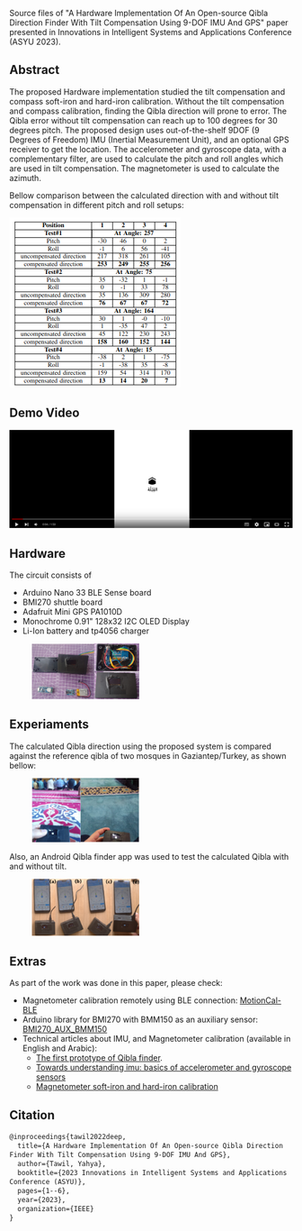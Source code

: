

Source files of "A Hardware Implementation Of An Open-source Qibla Direction Finder With Tilt Compensation Using 9-DOF IMU And GPS" paper presented in Innovations in Intelligent Systems and Applications Conference (ASYU 2023). 

## Abstract 
The proposed Hardware implementation studied the tilt compensation and compass soft-iron and hard-iron calibration. Without the tilt compensation and compass calibration, finding the Qibla direction will prone to error. The Qibla error without tilt compensation can reach up to 100 degrees for 30 degrees pitch. The proposed design uses out-of-the-shelf 9DOF (9 Degrees of Freedom) IMU (Inertial Measurement Unit), and an optional GPS receiver to get the location. The accelerometer and gyroscope data, with a complementary filter,  are used to calculate the pitch and roll angles which are used in tilt compensation. The magnetometer is used to calculate the azimuth.   

Bellow comparison between the calculated direction with and without tilt compensation in different pitch and roll setups:

![comparison between the calculated direction with and without tilt compensation in different pitch and roll setups](/imgs/compare-table.png)

## Demo Video

[![Demo Video](/imgs/video_demo.png)](https://www.youtube.com/watch?v=1PDo_kSdmOk)   


## Hardware 
The circuit consists of
- Arduino Nano 33 BLE Sense board
- BMI270 shuttle board
- Adafruit Mini GPS PA1010D
- Monochrome 0.91" 128x32 I2C OLED Display
- Li-Ion battery and tp4056 charger

<figure>
<img src="/imgs/hw.png" width=45% alt="The proposed Qibla finder"/>
</figure>


## Experiaments
The calculated Qibla direction using the proposed system is compared against the reference qibla of two mosques in Gaziantep/Turkey, as shown bellow: 

<figure>
<img src="/imgs/validation.png" width=45% alt="Comparing with mosques qibla"/>
</figure>

Also, an Android Qibla finder app was used to test the calculated Qibla with and without tilt. 

<figure>
<img src="/imgs/validation2.png" width=45% alt="Comparing with Android app"/>
</figure>
  

## Extras
As part of the work was done in this paper, please check:
- Magnetometer calibration remotely using BLE connection: [MotionCal-BLE](https://github.com/yahyatawil/MotionCal-BLE)
- Arduino library for BMI270 with BMM150 as an auxiliary sensor: [BMI270_AUX_BMM150](https://github.com/yahyatawil/BMI270_AUX_BMM150)
- Technical articles about IMU, and Magnetometer calibration (available in English and Arabic):
  - [The first prototype of Qibla finder](https://atadiat.com/en/e-open-source-qibla-compass-with-tilt-compensation/).
  - [Towards understanding imu: basics of accelerometer and gyroscope sensors](https://atadiat.com/en/e-towards-understanding-imu-basics-of-accelerometer-and-gyroscope-sensors/)
  - [Magnetometer soft-iron and hard-iron calibration](https://atadiat.com/en/e-magnetometer-soft-iron-and-hard-iron-calibration-why-how/)

## Citation 
```
@inproceedings{tawil2022deep,
  title={A Hardware Implementation Of An Open-source Qibla Direction Finder With Tilt Compensation Using 9-DOF IMU And GPS},
  author={Tawil, Yahya},
  booktitle={2023 Innovations in Intelligent Systems and Applications Conference (ASYU)},
  pages={1--6},
  year={2023},
  organization={IEEE}
}
```
